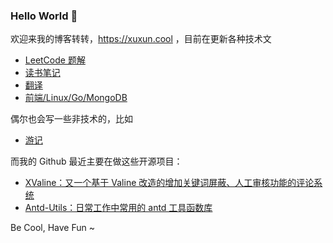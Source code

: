 ### Hello World 👋

欢迎来我的博客转转，https://xuxun.cool ，目前在更新各种技术文

- [LeetCode 题解](https://xuxun.cool/problems/leetcode/records/)
- [读书笔记](https://xuxun.cool/categories/读书笔记/)
- [翻译](https://xuxun.cool/categories/翻译/)
- [前端/Linux/Go/MongoDB](https://xuxun.cool/categories/技术/)

偶尔也会写一些非技术的，比如

- [游记](https://xuxun.cool/tags/远方/)

而我的 Github 最近主要在做这些开源项目：

- [XValine：又一个基于 Valine 改造的增加关键词屏蔽、人工审核功能的评论系统](https://github.com/xunge0613/XValine)
- [Antd-Utils：日常工作中常用的 antd 工具函数库](https://xunge0613.github.io/antd-utils/)

Be Cool, Have Fun ~
